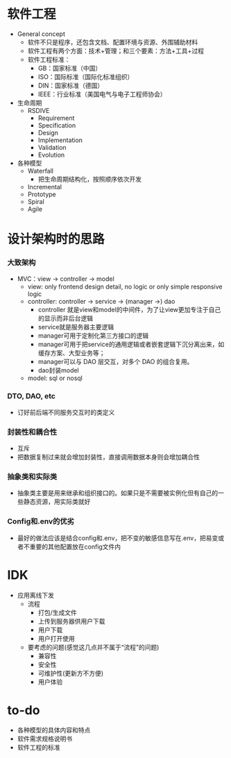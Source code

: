 
# 软件工程
- General concept
    - 软件不只是程序，还包含文档、配置环境与资源、外围辅助材料
    - 软件工程有两个方面：技术+管理；和三个要素：方法+工具+过程 
    - 软件工程标准：
        - GB：国家标准（中国） 
        - ISO：国际标准（国际化标准组织） 
        - DIN：国家标准（德国） 
        - IEEE：行业标准（美国电气与电子工程师协会） 
- 生命周期
    - RSDIVE
        - Requirement
        - Specification
        - Design
        - Implementation
        - Validation
        - Evolution
- 各种模型
    - Waterfall
        - 把生命周期结构化，按照顺序依次开发
    - Incremental
    - Prototype
    - Spiral
    - Agile 


# 设计架构时的思路
### 大致架构
- MVC：view -> controller -> model
    - view: only frontend design detail, no logic or only simple responsive logic
    - controller: controller -> service -> (manager ->) dao
        - controller 就是view和model的中间件，为了让view更加专注于自己的显示而非后台逻辑
        - service就是服务器主要逻辑
        - manager可用于定制化第三方接口的逻辑
        - manager可用于把service的通用逻辑或者嵌套逻辑下沉分离出来，如缓存方案、大型业务等；
        - manager可以与 DAO 层交互，对多个 DAO 的组合复用。
        - dao封装model
    - model: sql or nosql
### DTO, DAO, etc
- 订好前后端不同服务交互时的类定义
### 封装性和耦合性
- 互斥
- 把数据复制过来就会增加封装性，直接调用数据本身则会增加耦合性
### 抽象类和实际类
- 抽象类主要是用来继承和组织接口的。如果只是不需要被实例化但有自己的一些静态资源，用实际类就好
### Config和.env的优劣
- 最好的做法应该是结合config和.env，把不变的敏感信息写在.env，把易变或者不重要的其他配置放在config文件内


# IDK
- 应用离线下发
    - 流程
        - 打包/生成文件
        - 上传到服务器供用户下载
        - 用户下载
        - 用户打开使用
    - 要考虑的问题(感觉这几点并不属于“流程”的问题)
        - 兼容性
        - 安全性
        - 可维护性(更新方不方便)
        - 用户体验


# to-do
- 各种模型的具体内容和特点
- 软件需求规格说明书
- 软件工程的标准